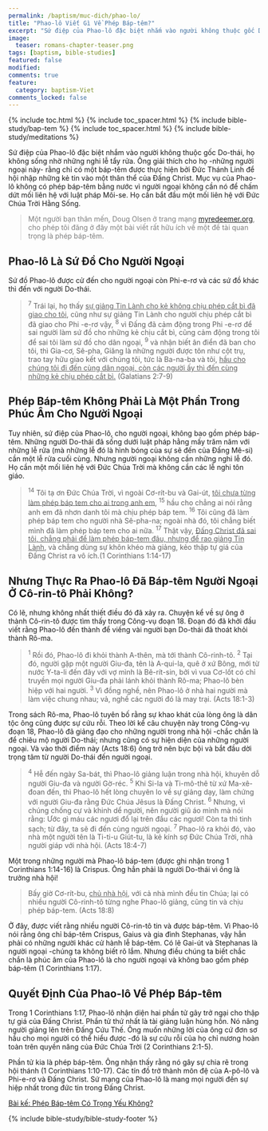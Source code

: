 ```yaml
---
permalink: /baptism/muc-dich/phao-lo/
title: "Phao-lô Viết Gì Về Phép Báp-têm?"
excerpt: "Sứ điệp của Phao-lô đặc biệt nhắm vào người không thuộc gốc Do-thái, họ không sống nhờ những nghi lễ tẩy rửa. Ông giải thích cho họ -những người ngoại này- rằng chỉ có một báp-têm được thực hiện bởi Đức Thánh Linh để hội nhập những kẻ tin vào một thân thể của Đấng Christ. Mục vụ của Phao-lô không có phép báp-têm bằng nước vì người ngoại không cần nó để chấm dứt mối liên hệ với luật pháp Môi-se. Họ cần bắt đầu một mối liên hệ với Đức Chúa Trời Hằng Sống.."
image: 
  teaser: romans-chapter-teaser.png
tags: [baptism, bible-studies]
featured: false
modified:
comments: true
feature:
  category: baptism-Viet
comments_locked: false
---
```


{% include toc.html %}
{% include toc_spacer.html %}
{% include bible-study/bap-tem %}
{% include toc_spacer.html %}
{% include bible-study/meditations %}

Sứ điệp của Phao-lô đặc biệt nhắm vào người không thuộc gốc Do-thái, họ không sống nhờ những nghi lễ tẩy rửa. Ông giải thích cho họ -những người ngoại này- rằng chỉ có một báp-têm được thực hiện bởi Đức Thánh Linh để hội nhập những kẻ tin vào một thân thể của Đấng Christ. Mục vụ của Phao-lô không có phép báp-têm bằng nước vì người ngoại không cần nó để chấm dứt mối liên hệ với luật pháp Môi-se. Họ cần bắt đầu một mối liên hệ với Đức Chúa Trời Hằng Sống.

> <span style="color: rgba(0,0,0,0.5);">Một người bạn thân mến, Doug Olsen ở trang mạng <a href="http://myredeemer.org">myredeemer.org</a>, cho phép tôi đăng ở đây một bài viết rất hữu ích về một đề tài quan trọng là phép báp-têm.</span>

## Phao-lô Là Sứ Đồ Cho Người Ngoại

Sứ đồ Phao-lô được cử đến cho người ngoại còn Phi-e-rơ và các sứ đồ khác thì đến với người Do-thái.

> <sup>7</sup> Trái lại, họ thấy <u>sự giảng Tin Lành cho kẻ không chịu phép cắt bì đã giao cho tôi</u>, cũng như sự giảng Tin Lành cho người chịu phép cắt bì đã giao cho Phi -e-rơ vậy, <sup>8</sup> vì Ðấng đã cảm động trong Phi -e-rơ để sai người làm sứ đồ cho những kẻ chịu cắt bì, cũng cảm động trong tôi để sai tôi làm sứ đồ cho dân ngoại, <sup>9</sup> và nhận biết ân điển đã ban cho tôi, thì Gia-cơ, Sê-pha, Giăng là những người được tôn như cột trụ, trao tay hữu giao kết với chúng tôi, tức là Ba-na-ba và tôi, <u>hầu cho chúng tôi đi đến cùng dân ngoại, còn các người ấy thì đến cùng những kẻ chịu phép cắt bì.</u> (Galatians 2:7-9)

## Phép Báp-têm Không Phải Là Một Phần Trong Phúc Âm Cho Người Ngoại

Tuy nhiên, sứ điệp của Phao-lô, cho người ngoại, không bao gồm phép báp-têm. Những người Do-thái đã sống dưới luật pháp hằng mấy trăm năm với những lễ rửa (mà những lễ đó là hình bóng của sự sẽ đến của Đấng Mê-si) cần một lễ rửa cuối cùng. Nhưng người ngoại không cần những nghi lễ đó. Họ cần một mối liên hệ với Đức Chúa Trời mà không cần các lễ nghi tôn giáo.

> <sup>14</sup> Tôi tạ ơn Ðức Chúa Trời, vì ngoài Cơ-rít-bu và Gai-út, <u>tôi chưa từng làm phép báp tem cho ai trong anh em</u>, <sup>15</sup> hầu cho chẳng ai nói rằng anh em đã nhơn danh tôi mà chịu phép báp tem. <sup>16</sup> Tôi cũng đã làm phép báp tem cho người nhà Sê-pha-na; ngoài nhà đó, tôi chẳng biết mình đã làm phép báp tem cho ai nữa. <sup>17</sup> Thật vậy, <u>Ðấng Christ đã sai tôi, chẳng phải để làm phép báp-tem đâu, nhưng để rao giảng Tin Lành</u>, và chẳng dùng sự khôn khéo mà giảng, kẻo thập tự giá của Ðấng Christ ra vô ích.(1 Corinthians 1:14-17)

## Nhưng Thực Ra Phao-lô Đã Báp-têm Người Ngoại Ở Cô-rin-tô Phải Không?

Có lẽ, nhưng không nhất thiết điều đó đã xảy ra. Chuyện kể về sự ông ở thành Cô-rin-tô được tìm thấy trong Công-vụ đoạn 18. Đoạn đó đã khởi đầu viết rằng Phao-lô đến thành để viếng vài người bạn Do-thái đã thoát khỏi thành Rô-ma.

> <sup>1</sup> Rồi đó, Phao-lô đi khỏi thành A-thên, mà tới thành Cô-rinh-tô. <sup>2</sup> Tại đó, người gặp một người Giu-đa, tên là A-qui-la, quê ở xứ Bông, mới từ nước Y-ta-li đến đây với vợ mình là Bê-rít-sin, bởi vì vua Cơ-lốt có chỉ truyền mọi người Giu-đa phải lánh khỏi thành Rô-ma; Phao-lô bèn hiệp với hai người. <sup>3</sup> Vì đồng nghề, nên Phao-lô ở nhà hai người mà làm việc chung nhau; vả, nghề các người đó là may trại. (Acts 18:1-3)

Trong sách Rô-ma, Phao-lô tuyên bố rằng sự khao khát của lòng ông là dân tộc ông cũng được sự cứu rỗi. Theo lời kể câu chuyện này trong Công-vụ đoạn 18, Phao-lô đã giảng đạo cho những người trong nhà hội -chắc chắn là để chiêu mộ người Do-thái; nhưng cũng có sự hiện diện của những người ngoại. Và vào thời điểm này (Acts 18:6) ông trở nên bực bội và bắt đầu dời trọng tâm từ người Do-thái đến người ngoại.

> <sup>4</sup> Hễ đến ngày Sa-bát, thì Phao-lô giảng luận trong nhà hội, khuyên dỗ người Giu-đa và người Gờ-réc. <sup>5</sup> Khi Si-la và Ti-mô-thê từ xứ Ma-xê-đoan đến, thì Phao-lô hết lòng chuyên lo về sự giảng dạy, làm chứng với người Giu-đa rằng Ðức Chúa Jêsus là Ðấng Christ. <sup>6</sup> Nhưng, vì chúng chống cự và khinh dể người, nên người giũ áo mình mà nói rằng: Ước gì máu các ngươi đổ lại trên đầu các ngươi! Còn ta thì tinh sạch; từ đây, ta sẽ đi đến cùng người ngoại. <sup>7</sup> Phao-lô ra khỏi đó, vào nhà một người tên là Ti-ti-u Giút-tu, là kẻ kính sợ Ðức Chúa Trời, nhà người giáp với nhà hội. (Acts 18:4-7)

Một trong những người mà Phao-lô báp-tem (được ghi nhận trong 1 Corinthians 1:14-16) là Crispus. Ông hẳn phải là người Do-thái vì ông là trưởng nhà hội!

> Bấy giờ Cơ-rít-bu, <u>chủ nhà hội</u>, với cả nhà mình đều tin Chúa; lại có nhiều người Cô-rinh-tô từng nghe Phao-lô giảng, cũng tin và chịu phép báp-tem. (Acts 18:8)

Ở đây, được viết rằng nhiều người Cô-rin-tô tin và được báp-têm. Vì Phao-lô nói rằng ông chỉ báp-têm Crispus, Gaius và gia đình Stephanas, vậy hẳn phải có những người khác cử hành lễ báp-têm. Có lẽ Gai-út và Stephanas là người ngoại -chúng ta không biết rõ lắm. Nhưng điều chúng ta biết chắc chắn là phúc âm của Phao-lô là cho người ngoại và không bao gồm phép báp-têm (1 Corinthians 1:17).

## Quyết Định Của Phao-lô Về Phép Báp-têm

Trong 1 Corinthians 1:17, Phao-lô nhận diện hai phần tử gây trở ngại cho thập tự giá của Đấng Christ. Phần tử thứ nhất là tài giảng luận hùng hồn. Nó nâng người giảng lên trên Đấng Cứu Thế. Ông muốn những lời của ông cứ đơn sơ hầu cho mọi người có thể hiểu được -đó là sự cứu rỗi của họ chỉ nương hoàn toàn trên quyền năng của Đức Chúa Trời (2 Corinthians 2:1-5).

Phần tử kia là phép báp-têm. Ông nhận thấy rằng nó gây sự chia rẽ trong hội thánh (1 Corinthians 1:10-17). Các tín đồ trở thành môn đệ của A-pô-lô và Phi-e-rơ và Đấng Christ. Sứ mạng của Phao-lô là mang mọi người đến sự hiệp nhất trong đức tin trong Đấng Christ.

<a href="{{ site.url }}/baptism/cuu-roi/">Bài kế: Phép Báp-têm Có Trọng Yếu Không?</a>

{% include bible-study/bible-study-footer %}
